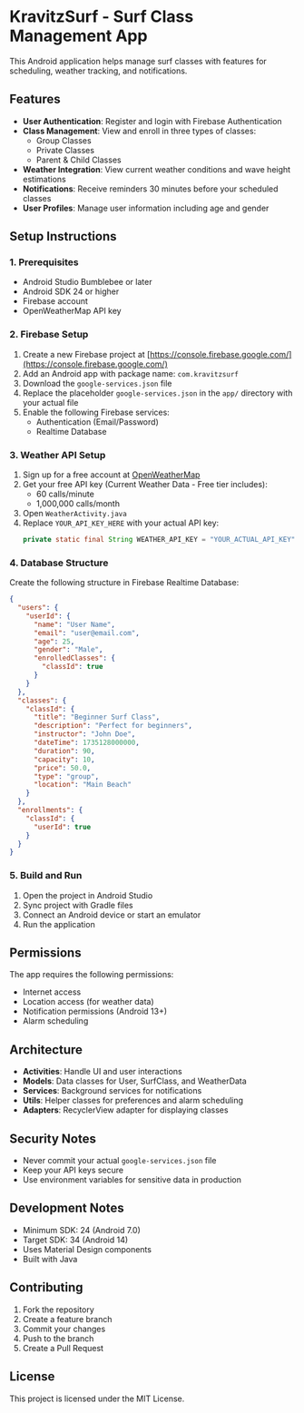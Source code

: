 # KravitzSurf - Surf Class Management App

This Android application helps manage surf classes with features for scheduling, weather tracking, and notifications.

## Features

- **User Authentication**: Register and login with Firebase Authentication
- **Class Management**: View and enroll in three types of classes:
  - Group Classes
  - Private Classes
  - Parent & Child Classes
- **Weather Integration**: View current weather conditions and wave height estimations
- **Notifications**: Receive reminders 30 minutes before your scheduled classes
- **User Profiles**: Manage user information including age and gender

## Setup Instructions

### 1. Prerequisites

- Android Studio Bumblebee or later
- Android SDK 24 or higher
- Firebase account
- OpenWeatherMap API key

### 2. Firebase Setup

1. Create a new Firebase project at [https://console.firebase.google.com/](https://console.firebase.google.com/)
2. Add an Android app with package name: `com.kravitzsurf`
3. Download the `google-services.json` file
4. Replace the placeholder `google-services.json` in the `app/` directory with your actual file
5. Enable the following Firebase services:
   - Authentication (Email/Password)
   - Realtime Database

### 3. Weather API Setup

1. Sign up for a free account at [OpenWeatherMap](https://openweathermap.org/api)
2. Get your free API key (Current Weather Data - Free tier includes):
   - 60 calls/minute
   - 1,000,000 calls/month
3. Open `WeatherActivity.java`
4. Replace `YOUR_API_KEY_HERE` with your actual API key:
   ```java
   private static final String WEATHER_API_KEY = "YOUR_ACTUAL_API_KEY";
   ```

### 4. Database Structure

Create the following structure in Firebase Realtime Database:

```json
{
  "users": {
    "userId": {
      "name": "User Name",
      "email": "user@email.com",
      "age": 25,
      "gender": "Male",
      "enrolledClasses": {
        "classId": true
      }
    }
  },
  "classes": {
    "classId": {
      "title": "Beginner Surf Class",
      "description": "Perfect for beginners",
      "instructor": "John Doe",
      "dateTime": 1735128000000,
      "duration": 90,
      "capacity": 10,
      "price": 50.0,
      "type": "group",
      "location": "Main Beach"
    }
  },
  "enrollments": {
    "classId": {
      "userId": true
    }
  }
}
```

### 5. Build and Run

1. Open the project in Android Studio
2. Sync project with Gradle files
3. Connect an Android device or start an emulator
4. Run the application

## Permissions

The app requires the following permissions:
- Internet access
- Location access (for weather data)
- Notification permissions (Android 13+)
- Alarm scheduling

## Architecture

- **Activities**: Handle UI and user interactions
- **Models**: Data classes for User, SurfClass, and WeatherData
- **Services**: Background services for notifications
- **Utils**: Helper classes for preferences and alarm scheduling
- **Adapters**: RecyclerView adapter for displaying classes

## Security Notes

- Never commit your actual `google-services.json` file
- Keep your API keys secure
- Use environment variables for sensitive data in production

## Development Notes

- Minimum SDK: 24 (Android 7.0)
- Target SDK: 34 (Android 14)
- Uses Material Design components
- Built with Java

## Contributing

1. Fork the repository
2. Create a feature branch
3. Commit your changes
4. Push to the branch
5. Create a Pull Request

## License

This project is licensed under the MIT License.
